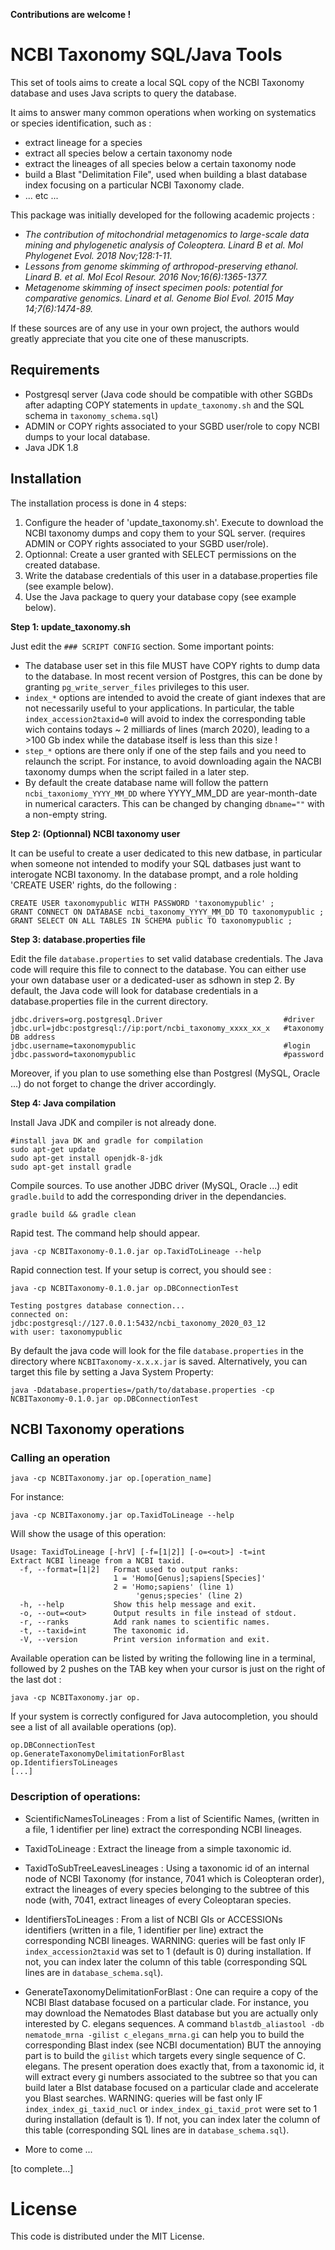 **Contributions are welcome !**

# NCBI Taxonomy SQL/Java Tools

This set of tools aims to create a local SQL copy of the NCBI Taxonomy database and uses Java scripts to query the database.
 
 It aims to answer many common operations when working on systematics or species identification, such as :
  * extract lineage for a species
  * extract all species below a certain taxonomy node
  * extract the lineages of all species below a certain taxonomy node
  * build a Blast "Delimitation File", used when building a blast database index focusing on a particular NCBI Taxonomy clade.
  * ... etc ...
  
This package was initially developed for the following academic projects :

* *The contribution of mitochondrial metagenomics to large-scale data mining and phylogenetic analysis of Coleoptera. Linard B et al. Mol Phylogenet Evol. 2018 Nov;128:1-11.*
* *Lessons from genome skimming of arthropod-preserving ethanol. Linard B. et al.  Mol Ecol Resour. 2016 Nov;16(6):1365-1377.*
* *Metagenome skimming of insect specimen pools: potential for comparative genomics. Linard et al. Genome Biol Evol. 2015 May 14;7(6):1474-89.*

If these sources are of any use in your own project, the authors would greatly appreciate that you cite one of these manuscripts.

## Requirements

* Postgresql server (Java code should be compatible with other SGBDs after adapting COPY statements in `update_taxonomy.sh` and the SQL schema in `taxonomy_schema.sql`)
* ADMIN or COPY rights associated to your SGBD user/role to copy NCBI dumps to your local database.
* Java JDK 1.8


## Installation

The installation process is done in 4 steps:

1. Configure the header of 'update_taxonomy.sh'. Execute to download the NCBI taxonomy dumps and copy them to your SQL server. (requires ADMIN or COPY rights associated to your SGBD user/role).
2. Optionnal: Create a user granted with SELECT permissions on the created database.
3. Write the database credentials of this user in a database.properties file (see example below).
4. Use the Java package to query your database copy (see example below).


**Step 1: update_taxonomy.sh**

Just edit the `### SCRIPT CONFIG` section. Some important points:

* The database user set in this file MUST have COPY rights to dump data to the database. In most recent version of Postgres, this can be done by granting `pg_write_server_files` privileges to this user.
* `index_*` options are intended to avoid the create of giant indexes that are not necessarily useful to your applications. In particular, the table `index_accession2taxid=0` will avoid to index the corresponding table wich contains todays ~ 2 milliards of lines (march 2020), leading to a >100 Gb index while the database itself is less than this size !
* `step_*` options are there only if one of the step fails and you need to relaunch the script. For instance, to avoid downloading again the NACBI taxonomy dumps when the script failed in a later step.
* By default the create database name will follow the pattern `ncbi_taxoniomy_YYYY_MM_DD` where YYYY_MM_DD are year-month-date in numerical caracters. This can be changed by changing `dbname=""` with a non-empty string.

**Step 2: (Optionnal) NCBI taxonomy user**

It can be useful to create a user dedicated to this new datbase, in particular when someone not intended to modify your SQL datbases just want to interogate NCBI taxonomy. In the database prompt, and a role holding 'CREATE USER' rights, do the following :

```
CREATE USER taxonomypublic WITH PASSWORD 'taxonomypublic' ;
GRANT CONNECT ON DATABASE ncbi_taxonomy_YYYY_MM_DD TO taxonomypublic ;
GRANT SELECT ON ALL TABLES IN SCHEMA public TO taxonomypublic ;
```

**Step 3: database.properties file**

Edit the file `database.properties` to set valid database credentials. The Java code will require this file to connect to the database.  You can either use your own database user or a dedicated-user as sdhown in step 2. 
By default, the Java code will look for database credentials in a database.properties file in the current directory.
```
jdbc.drivers=org.postgresql.Driver                           #driver
jdbc.url=jdbc:postgresql://ip:port/ncbi_taxonomy_xxxx_xx_x   #taxonomy DB address
jdbc.username=taxonomypublic                                 #login
jdbc.password=taxonomypublic                                 #password
```
Moreover, if you plan to use something else than Postgresl (MySQL, Oracle ...) do not forget to change the driver accordingly. 

**Step 4: Java compilation**

Install Java JDK and compiler is not already done.
```
#install java DK and gradle for compilation
sudo apt-get update
sudo apt-get install openjdk-8-jdk
sudo apt-get install gradle
```
Compile sources. To use another JDBC driver (MySQL, Oracle ...) edit `gradle.build` to add the corresponding driver in the dependancies. 

``` 
gradle build && gradle clean
```
Rapid test. The command help should appear.
```
java -cp NCBITaxonomy-0.1.0.jar op.TaxidToLineage --help
```

Rapid connection test. If your setup is correct, you should see : 
```
java -cp NCBITaxonomy-0.1.0.jar op.DBConnectionTest

Testing postgres database connection...
connected on: jdbc:postgresql://127.0.0.1:5432/ncbi_taxonomy_2020_03_12
with user: taxonomypublic
```

By default the java code will look for the file `database.properties` in the directory where `NCBITaxonomy-x.x.x.jar` is saved. Alternatively, you can target this file by setting a Java System Property:
```
java -Ddatabase.properties=/path/to/database.properties -cp NCBITaxonomy-0.1.0.jar op.DBConnectionTest
```


## NCBI Taxonomy operations

### Calling an operation

```
java -cp NCBITaxonomy.jar op.[operation_name] 
```
For instance:
```
java -cp NCBITaxonomy.jar op.TaxidToLineage --help
```
Will show the usage of this operation:
```
Usage: TaxidToLineage [-hrV] [-f=[1|2]] [-o=<out>] -t=int
Extract NCBI lineage from a NCBI taxid.
  -f, --format=[1|2]   Format used to output ranks:
                       1 = 'Homo[Genus];sapiens[Species]'
                       2 = 'Homo;sapiens' (line 1)
                            'genus;species' (line 2)
  -h, --help           Show this help message and exit.
  -o, --out=<out>      Output results in file instead of stdout.
  -r, --ranks          Add rank names to scientific names.
  -t, --taxid=int      The taxonomic id.
  -V, --version        Print version information and exit.
```

Available operation can be listed by writing the following line in a terminal, followed by 2 pushes on the TAB key when your cursor is just on the right of the last dot :
```
java -cp NCBITaxonomy.jar op.
```
If your system is correctly configured for Java autocompletion, you should see a list of all available operations (op).
```
op.DBConnectionTest
op.GenerateTaxonomyDelimitationForBlast
op.IdentifiersToLineages
[...]
```

### Description of operations:

* ScientificNamesToLineages : From a list of Scientific Names, (written in a file, 1 identifier per line) extract the corresponding NCBI lineages.

* TaxidToLineage : Extract the lineage from a simple taxonomic id.

* TaxidToSubTreeLeavesLineages : Using a taxonomic id of an internal node of NCBI Taxonomy (for instance, 7041 which is Coleopteran order), extract the lineages of every species belonging to the subtree of this node (with, 7041, extract lineages of every Coleoptaran species.

* IdentifiersToLineages : From a list of NCBI GIs or ACCESSIONs identifiers (written in a file, 1 identifier per line) extract the corresponding NCBI lineages. WARNING: queries will be fast only IF `index_accession2taxid` was set to 1 (default is 0) during installation. If not, you can index later the column of this table (corresponding SQL lines are in `database_schema.sql`).

* GenerateTaxonomyDelimitationForBlast : One can require a copy of the NCBI Blast database focused on a particular clade. For instance, you may download the Nematodes Blast database but you are actually only interested by C. elegans sequences. A command `blastdb_aliastool -db nematode_mrna -gilist c_elegans_mrna.gi` can help you to build the corresponding Blast index (see NCBI documentation) BUT the annoying part is to build the `gilist` which targets every single sequence of C. elegans. The present operation does exactly that, from a taxonomic id, it will extract every gi numbers associated to the subtree so that you can build later a Blst database focused on a particular clade and accelerate you Blast searches. WARNING: queries will be fast only IF `index_index_gi_taxid_nucl` or `index_index_gi_taxid_prot` were set to 1 during installation (default is 1). If not, you can index later the column of this table (corresponding SQL lines are in `database_schema.sql`).

* More to come ...

[to complete...]


# License

This code is distributed under the MIT License.

